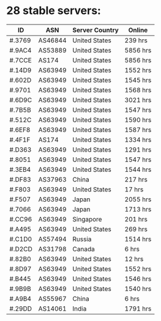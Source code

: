 # 28 stable servers:

| ID | ASN | Server Country | Online |
| ------ | ------ | ------ | ------ |
| #.3769 | AS46844 | United States | 239 hrs |
| #.9AC4 | AS53889 | United States | 5856 hrs |
| #.7CCE | AS174 | United States | 5856 hrs |
| #.14D9 | AS63949 | United States | 1552 hrs |
| #.602D | AS63949 | United States | 1545 hrs |
| #.9701 | AS63949 | United States | 1568 hrs |
| #.6D9C | AS63949 | United States | 3021 hrs |
| #.7B5B | AS63949 | United States | 1547 hrs |
| #.512C | AS63949 | United States | 1590 hrs |
| #.6EF8 | AS63949 | United States | 1587 hrs |
| #.4F1F | AS174 | United States | 1334 hrs |
| #.D363 | AS63949 | United States | 1291 hrs |
| #.8051 | AS63949 | United States | 1547 hrs |
| #.3EB4 | AS63949 | United States | 1544 hrs |
| #.DF83 | AS37963 | China | 217 hrs |
| #.F803 | AS63949 | United States | 17 hrs |
| #.F507 | AS63949 | Japan | 2055 hrs |
| #.7066 | AS63949 | Japan | 1713 hrs |
| #.CC96 | AS63949 | Singapore | 201 hrs |
| #.A495 | AS63949 | United States | 269 hrs |
| #.C1D0 | AS57494 | Russia | 1514 hrs |
| #.D2CD | AS31798 | Canada | 6 hrs |
| #.82B0 | AS63949 | United States | 12 hrs |
| #.8D97 | AS63949 | United States | 1552 hrs |
| #.B445 | AS63949 | United States | 1546 hrs |
| #.9B9B | AS63949 | United States | 1540 hrs |
| #.A9B4 | AS55967 | China | 6 hrs |
| #.29DD | AS14061 | India | 1791 hrs |

